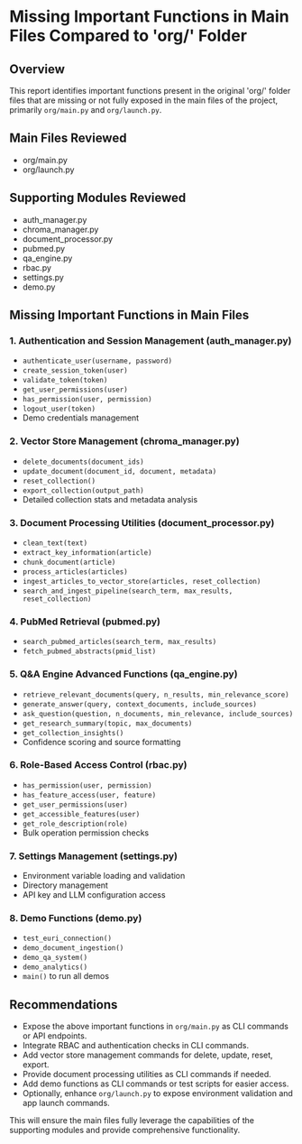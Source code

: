 # Missing Important Functions in Main Files Compared to 'org/' Folder

## Overview
This report identifies important functions present in the original 'org/' folder files that are missing or not fully exposed in the main files of the project, primarily `org/main.py` and `org/launch.py`.

## Main Files Reviewed
- org/main.py
- org/launch.py

## Supporting Modules Reviewed
- auth_manager.py
- chroma_manager.py
- document_processor.py
- pubmed.py
- qa_engine.py
- rbac.py
- settings.py
- demo.py

## Missing Important Functions in Main Files

### 1. Authentication and Session Management (auth_manager.py)
- `authenticate_user(username, password)`
- `create_session_token(user)`
- `validate_token(token)`
- `get_user_permissions(user)`
- `has_permission(user, permission)`
- `logout_user(token)`
- Demo credentials management

### 2. Vector Store Management (chroma_manager.py)
- `delete_documents(document_ids)`
- `update_document(document_id, document, metadata)`
- `reset_collection()`
- `export_collection(output_path)`
- Detailed collection stats and metadata analysis

### 3. Document Processing Utilities (document_processor.py)
- `clean_text(text)`
- `extract_key_information(article)`
- `chunk_document(article)`
- `process_articles(articles)`
- `ingest_articles_to_vector_store(articles, reset_collection)`
- `search_and_ingest_pipeline(search_term, max_results, reset_collection)`

### 4. PubMed Retrieval (pubmed.py)
- `search_pubmed_articles(search_term, max_results)`
- `fetch_pubmed_abstracts(pmid_list)`

### 5. Q&A Engine Advanced Functions (qa_engine.py)
- `retrieve_relevant_documents(query, n_results, min_relevance_score)`
- `generate_answer(query, context_documents, include_sources)`
- `ask_question(question, n_documents, min_relevance, include_sources)`
- `get_research_summary(topic, max_documents)`
- `get_collection_insights()`
- Confidence scoring and source formatting

### 6. Role-Based Access Control (rbac.py)
- `has_permission(user, permission)`
- `has_feature_access(user, feature)`
- `get_user_permissions(user)`
- `get_accessible_features(user)`
- `get_role_description(role)`
- Bulk operation permission checks

### 7. Settings Management (settings.py)
- Environment variable loading and validation
- Directory management
- API key and LLM configuration access

### 8. Demo Functions (demo.py)
- `test_euri_connection()`
- `demo_document_ingestion()`
- `demo_qa_system()`
- `demo_analytics()`
- `main()` to run all demos

## Recommendations
- Expose the above important functions in `org/main.py` as CLI commands or API endpoints.
- Integrate RBAC and authentication checks in CLI commands.
- Add vector store management commands for delete, update, reset, export.
- Provide document processing utilities as CLI commands if needed.
- Add demo functions as CLI commands or test scripts for easier access.
- Optionally, enhance `org/launch.py` to expose environment validation and app launch commands.

This will ensure the main files fully leverage the capabilities of the supporting modules and provide comprehensive functionality.
